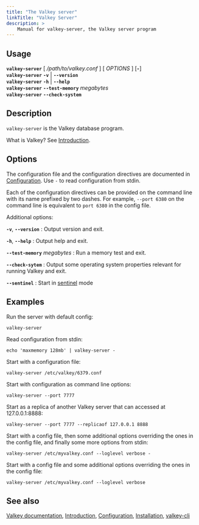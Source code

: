 ```yaml
---
title: "The Valkey server"
linkTitle: "Valkey Server"
description: >
    Manual for valkey-server, the Valkey server program
---
```


## Usage

**`valkey-server`** [ _/path/to/valkey.conf_ ] [ _OPTIONS_ ] [**`-`**]\
**`valkey-server`** **`-v`** | **`--version`**\
**`valkey-server`** **`-h`** | **`--help`**\
**`valkey-server`** **`--test-memory`** _megabytes_\
**`valkey-server`** **`--check-system`**

## Description

`valkey-server` is the Valkey database program.

What is Valkey? See [Introduction](introduction.md).

## Options

The configuration file and the configuration directives are documented in
[Configuration](valkey.conf.md). Use `-` to read configuration from stdin.

Each of the configuration directives can be provided on the command line
with its name prefixed by two dashes. For example, `--port 6380` on the command
line is equivalent to `port 6380` in the config file.

Additional options:

**`-v`**, **`--version`**
: Output version and exit.

**`-h`**, **`--help`**
: Output help and exit.

**`--test-memory`** _megabytes_
: Run a memory test and exit.

**`--check-sytem`**
: Output some operating system properties relevant for running Valkey and exit.

**`--sentinel`**
: Start in [sentinel](sentinel.md) mode

## Examples

Run the server with default config:

    valkey-server

Read configuration from stdin:

    echo 'maxmemory 128mb' | valkey-server -

Start with a configuration file:

    valkey-server /etc/valkey/6379.conf

Start with configuration as command line options:

    valkey-server --port 7777

Start as a replica of another Valkey server that can accessed at 127.0.0.1:8888:

    valkey-server --port 7777 --replicaof 127.0.0.1 8888

Start with a config file, then some additional options overriding the ones in
the config file, and finally some more options from stdin:

    valkey-server /etc/myvalkey.conf --loglevel verbose -

Start with a config file and some additional options overriding the ones in
the config file:

    valkey-server /etc/myvalkey.conf --loglevel verbose

## See also

[Valkey documentation](./), [Introduction](introduction.md), [Configuration](valkey.conf.md), [Installation](installation.md), [valkey-cli](cli.md)
